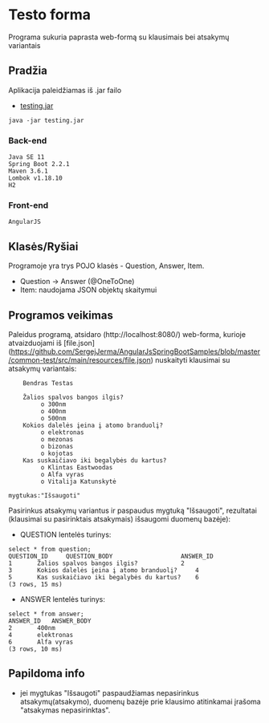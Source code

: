 # Testo forma

Programa sukuria paprasta web-formą su klausimais bei atsakymų variantais

## Pradžia

Aplikacija paleidžiamas iš .jar failo
* [testing.jar](https://we.tl/t-rjhElvc5Nf) 
```
java -jar testing.jar
```

### Back-end
```
Java SE 11
Spring Boot 2.2.1
Maven 3.6.1
Lombok v1.18.10
H2
```
### Front-end
```
AngularJS
```
## Klasės/Ryšiai
Programoje yra trys POJO klasės - Question, Answer, Item.
* Question -> Answer (@OneToOne)
* Item: naudojama JSON objektų skaitymui

## Programos veikimas

Paleidus programą, atsidaro (http://localhost:8080/) web-forma, kurioje atvaizduojami iš [file.json] (https://github.com/SergejJerma/AngularJsSpringBootSamples/blob/master/common-test/src/main/resources/file.json) nuskaityti klausimai su atsakymų variantais:

```
	Bendras Testas

    Žalios spalvos bangos ilgis?
         o 300nm
         o 400nm
         o 500nm
    Kokios dalelės įeina į atomo branduolį?
         o elektronas
         o mezonas
         o bizonas
         o kojotas
    Kas suskaičiavo iki begalybės du kartus?
         o Klintas Eastwoodas
         o Alfa vyras
         o Vitalija Katunskytė 
	 
mygtukas:"Išsaugoti"
```
Pasirinkus atsakymų variantus ir paspaudus mygtuką "Išsaugoti", rezultatai (klausimai su pasirinktais atsakymais) išsaugomi duomenų bazėje): 
* QUESTION lentelės turinys:
```
select * from question;
QUESTION_ID  	QUESTION_BODY  					ANSWER_ID  
1		Žalios spalvos bangos ilgis?			2
3		Kokios dalelės įeina į atomo branduolį?		4
5		Kas suskaičiavo iki begalybės du kartus?	6
(3 rows, 15 ms)
```
* ANSWER lentelės turinys:
```
select * from answer;
ANSWER_ID  	ANSWER_BODY  
2		400nm
4		elektronas
6		Alfa vyras
(3 rows, 10 ms)
```
## Papildoma info
* jei mygtukas "Išsaugoti" paspaudžiamas nepasirinkus atsakymų(atsakymo), duomenų bazėje prie klausimo atitinkamai įrašoma "atsakymas nepasirinktas".

